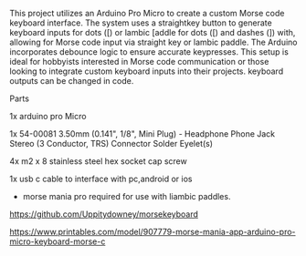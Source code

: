 This project utilizes an Arduino Pro Micro to create a custom Morse code keyboard interface. The system uses a straightkey  button to generate keyboard inputs for dots ([) or lambic [addle for dots ([) and dashes (]) with, allowing for Morse code input via straight key or lambic paddle. 
The Arduino incorporates debounce logic to ensure accurate keypresses. This setup is ideal for hobbyists interested in Morse code communication or those looking to integrate custom keyboard inputs into their projects.
keyboard outputs can be changed in code.


Parts

1x arduino pro Micro

1x 54-00081 3.50mm (0.141", 1/8", Mini Plug) - Headphone Phone Jack Stereo (3 Conductor, TRS) Connector Solder Eyelet(s)

4x m2 x 8 stainless steel hex socket cap screw

1x usb c cable to interface with pc,android or ios

* morse mania pro required for use with liambic paddles.

https://github.com/Uppitydowney/morsekeyboard

https://www.printables.com/model/907779-morse-mania-app-arduino-pro-micro-keyboard-morse-c
